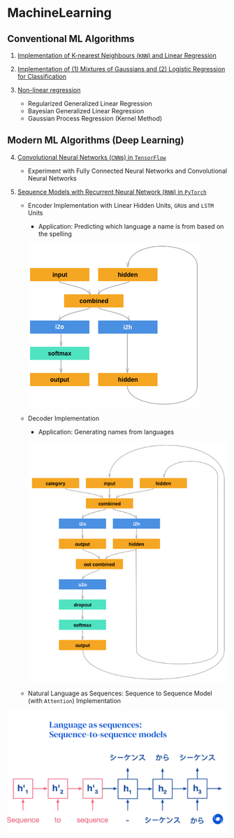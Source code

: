 # MachineLearning

## Conventional ML Algorithms
   1. [Implementation of K-nearest Neighbours (`KNN`) and Linear Regression](./A1)
   
   2. [Implementation of (1) Mixtures of Gaussians and (2) Logistic Regression for Classification](./A2)
   
   3. [Non-linear regression](./A3)
      - Regularized Generalized Linear Regression
      - Bayesian Generalized Linear Regression
      - Gaussian Process Regression (Kernel Method)

## Modern ML Algorithms (Deep Learning)
   4. [Convolutional Neural Networks (`CNN`s) in `TensorFlow`](./A4)
      - Experiment with Fully Connected Neural Networks and Convolutional Neural Networks
      
   5. [Sequence Models with Recurrent Neural Network (`RNN`) in `PyTorch`](./A5)
      - Encoder Implementation with Linear Hidden Units, `GRU`s and `LSTM` Units 
         - Application: Predicting which language a name is from based on the spelling
         
         ![](./assets/encoder.png)
         
      - Decoder Implementation
         - Application: Generating names from languages
         
         ![](./assets/decoder.png)
         
       - Natural Language as Sequences: Sequence to Sequence Model (with `Attention`) Implementation


   ![](./assets/SeqToSeq.png)
   
